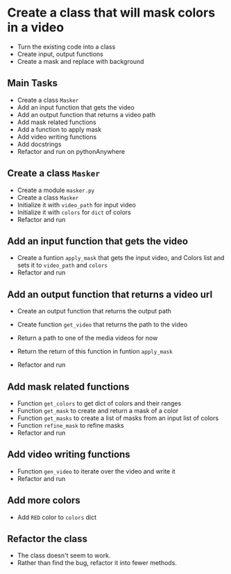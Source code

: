 # Create a class that will mask colors in a video

- Turn the existing code into a class
- Create input, output functions
- Create a mask and replace with background

## Main Tasks

- Create a class `Masker`
- Add an input function that gets the video
- Add an output function that returns a video path
- Add mask related functions
- Add a function to apply mask
- Add video writing functions
- Add docstrings
- Refactor and run on pythonAnywhere

## Create a class `Masker`

- Create a module `masker.py`
- Create a class `Masker`
- Initialize it with `video_path` for input video
- Initialize it with `colors` for `dict` of colors
- Refactor and run

## Add an input function that gets the video

- Create a funtion `apply_mask` that gets the input video, and Colors list and sets it to `video_path` and `colors`
- Refactor and run

## Add an output function that returns a video url

- Create an output function that returns the output path

- Create function `get_video` that returns the path to the video
- Return a path to one of the media videos for now
- Return the return of this function in funtion `apply_mask`
- Refactor and run

## Add mask related functions

- Function `get_colors` to get dict of colors and their ranges
- Function `get_mask` to create and return a mask of a color
- Function `get_masks` to create a list of masks from an input list of colors
- Function `refine_mask` to refine masks
- Refactor and run

## Add video writing functions

- Function `gen_video` to iterate over the video and write it
- Refactor and run

## Add more colors

- Add `RED` color to `colors` dict

## Refactor the class

- The class doesn't seem to work.
- Rather than find the bug, refactor it into fewer methods.
